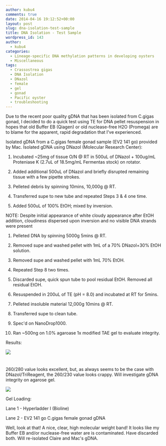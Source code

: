 ```yaml
---
author: kubu4
comments: true
date: 2014-04-16 19:12:52+00:00
layout: post
slug: dna-isolation-test-sample
title: DNA Isolation - Test Sample
wordpress_id: 143
author:
  - kubu4
categories:
  - Lineage-specific DNA methylation patterns in developing oysters
  - Miscellaneous
tags:
  - Crassostrea gigas
  - DNA Isolation
  - DNazol
  - female
  - gel
  - gonad
  - Pacific oyster
  - troubleshooting
---
```


Due to the recent poor quality gDNA that has been isolated from C.gigas gonad, I decided to do a quick test using TE for DNA pellet resuspension in hopes that old Buffer EB (Qiagen) or old nuclease-free H2O (Promega) are to blame for the apparent, rapid degradation that I've experienced.

Isolated gDNA from a C.gigas female gonad sample (EV2 141 go) provided by Mac. Isolated gDNA using DNazol (Molecular Research Center):





  1. Incubated ~25mg of tissue O/N @ RT in 500uL of DNazol + 100ug/mL Proteniase K (2.7uL of 18.5mg/mL Fermentas stock) on rotator.



  2. Added additional 500uL of DNazol and briefly disrupted remaining tissue with a few pipette strokes.



  3. Pelleted debris by spinning 10mins, 10,000g @ RT.



  4. Transferred supe to new tube and repeated Steps 3 & 4 one time.



  5. Added 500uL of 100% EtOH; mixed by inversion.






NOTE: Despite initial appearance of white cloudy appearance after EtOH addition, cloudiness dispersed upon inversion and no visible DNA strands were present





  1. Pelleted DNA by spinning 5000g 5mins @ RT.



  2. Removed supe and washed pellet with 1mL of a 70% DNazol+30% EtOH solution.



  3. Removed supe and washed pellet with 1mL 70% EtOH.



  4. Repeated Step 8 two times.



  5. Discarded supe, quick spun tube to pool residual EtOH. Removed all residual EtOH.



  6. Resuspended in 200uL of TE (pH = 8.0) and incubated at RT for 5mins.



  7. Pelleted insoluble material 12,000g 10mins @ RT.



  8. Transferred supe to clean tube.



  9. Spec'd on NanoDrop1000.



  10. Ran ~500ng on 1.0% agaroase 1x modified TAE gel to evaluate integrity.






Results:

![](https://eagle.fish.washington.edu/Arabidopsis/20140416%20-%20EV2_141_go_ODs.JPG)



# 



260/280 value looks excellent, but, as always seems to be the case with DNazol/TriReagent, the 260/230 value looks crappy. Will investigate gDNA integrity on agarose gel.

![](https://eagle.fish.washington.edu/Arabidopsis/20140416%20-%20Gel%20EV2%20141%20go%20gDNA.jpg)

Gel Loading:

Lane 1 - Hyperladder I (Bioline)

Lane 2 - EV2 141 go C.gigas female gonad gDNA

Well, look at that! A nice, clear, high molecular weight band! It looks like my Buffer EB and/or nuclease-free water are is contaminated. Have discarded both. Will re-isolated Claire and Mac's gDNA.
